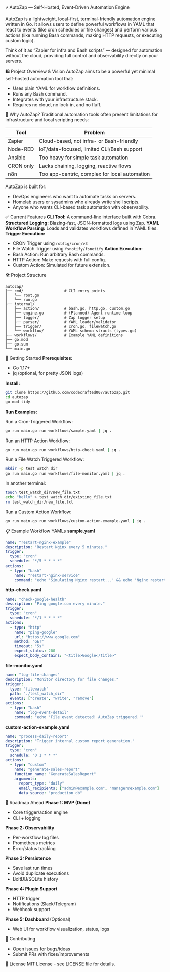 ⚡ AutoZap — Self-Hosted, Event-Driven Automation Engine

AutoZap is a lightweight, local-first, terminal-friendly automation engine written in Go. It allows users to define powerful workflows in YAML that react to events (like cron schedules or file changes) and perform various actions (like running Bash commands, making HTTP requests, or executing custom logic).

Think of it as “Zapier for infra and Bash scripts” — designed for automation without the cloud, providing full control and observability directly on your servers.

🛍 Project Overview & Vision
AutoZap aims to be a powerful yet minimal self-hosted automation tool that:

* Uses plain YAML for workflow definitions.
* Runs any Bash command.
* Integrates with your infrastructure stack.
* Requires no cloud, no lock-in, and no fluff.

🌟 Why AutoZap?
Traditional automation tools often present limitations for infrastructure and local scripting needs:

| Tool      | Problem                                       |
| --------- | --------------------------------------------- |
| Zapier    | Cloud-based, not infra- or Bash-friendly      |
| Node-RED  | IoT/data-focused, limited CLI/Bash support    |
| Ansible   | Too heavy for simple task automation          |
| CRON only | Lacks chaining, logging, reactive flows       |
| n8n       | Too app-centric, complex for local automation |

AutoZap is built for:

* DevOps engineers who want to automate tasks on servers.
* Homelab users or sysadmins who already write shell scripts.
* Anyone who wants CLI-based task automation with observability.

✅ Current Features
**CLI Tool:** A command-line interface built with Cobra.
**Structured Logging:** Blazing-fast, JSON-formatted logs using Zap.
**YAML Workflow Parsing:** Loads and validates workflows defined in YAML files.
**Trigger Execution:**

* CRON Trigger using `robfig/cron/v3`
* File Watch Trigger using `fsnotify/fsnotify`
  **Action Execution:**
* Bash Action: Run arbitrary Bash commands.
* HTTP Action: Make requests with full config.
* Custom Action: Simulated for future extension.

🛠 Project Structure

```
autozap/
├── cmd/                  # CLI entry points
│   └── root.go
│   └── run.go
├── internal/
│   ├── action/           # bash.go, http.go, custom.go
│   ├── engine.go         # (Planned) Agent runtime loop
│   ├── logger/           # Zap logger setup
│   ├── parser/           # YAML loader/validator
│   ├── trigger/          # cron.go, filewatch.go
│   └── workflow/         # YAML schema structs (types.go)
├── workflows/            # Example YAML definitions
├── go.mod
├── go.sum
└── main.go
```

🚀 Getting Started
**Prerequisites:**

* Go 1.17+
* jq (optional, for pretty JSON logs)

**Install:**

```bash
git clone https://github.com/codecrafted007/autozap.git
cd autozap
go mod tidy
```

**Run Examples:**

Run a Cron-Triggered Workflow:

```bash
go run main.go run workflows/sample.yaml | jq .
```

Run an HTTP Action Workflow:

```bash
go run main.go run workflows/http-check.yaml | jq .
```

Run a File Watch Triggered Workflow:

```bash
mkdir -p test_watch_dir
go run main.go run workflows/file-monitor.yaml | jq .
```

In another terminal:

```bash
touch test_watch_dir/new_file.txt
echo "hello" > test_watch_dir/existing_file.txt
rm test_watch_dir/new_file.txt
```

Run a Custom Action Workflow:

```bash
go run main.go run workflows/custom-action-example.yaml | jq .
```

📋 Example Workflow YAMLs
**sample.yaml**

```yaml
name: "restart-nginx-example"
description: "Restart Nginx every 5 minutes."
trigger:
  type: "cron"
  schedule: "*/5 * * * *"
actions:
  - type: "bash"
    name: "restart-nginx-service"
    command: "echo 'Simulating Nginx restart...' && echo 'Nginx restart successful' && exit 0"
```

**http-check.yaml**

```yaml
name: "check-google-health"
description: "Ping google.com every minute."
trigger:
  type: "cron"
  schedule: "*/1 * * * *"
actions:
  - type: "http"
    name: "ping-google"
    url: "https://www.google.com"
    method: "GET"
    timeout: "5s"
    expect_status: 200
    expect_body_contains: "<title>Google</title>"
```

**file-monitor.yaml**

```yaml
name: "log-file-changes"
description: "Monitor directory for file changes."
trigger:
  type: "filewatch"
  path: "./test_watch_dir"
  events: ["create", "write", "remove"]
actions:
  - type: "bash"
    name: "log-event-detail"
    command: "echo 'File event detected! AutoZap triggered.'"
```

**custom-action-example.yaml**

```yaml
name: "process-daily-report"
description: "Trigger internal custom report generation."
trigger:
  type: "cron"
  schedule: "0 1 * * *"
actions:
  - type: "custom"
    name: "generate-sales-report"
    function_name: "GenerateSalesReport"
    arguments:
      report_type: "daily"
      email_recipients: ["admin@example.com", "manager@example.com"]
      data_source: "production_db"
```

🚣 Roadmap Ahead
**Phase 1: MVP (Done)**

* Core trigger/action engine
* CLI + logging

**Phase 2: Observability**

* Per-workflow log files
* Prometheus metrics
* Error/status tracking

**Phase 3: Persistence**

* Save last run times
* Avoid duplicate executions
* BoltDB/SQLite history

**Phase 4: Plugin Support**

* HTTP trigger
* Notifications (Slack/Telegram)
* Webhook support

**Phase 5: Dashboard** (Optional)

* Web UI for workflow visualization, status, logs

🤝 Contributing

* Open issues for bugs/ideas
* Submit PRs with fixes/improvements

📄 License
MIT License - see LICENSE file for details.
